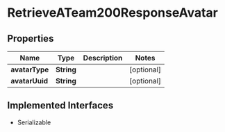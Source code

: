

# RetrieveATeam200ResponseAvatar


## Properties

| Name | Type | Description | Notes |
|------------ | ------------- | ------------- | -------------|
|**avatarType** | **String** |  |  [optional] |
|**avatarUuid** | **String** |  |  [optional] |


## Implemented Interfaces

* Serializable


